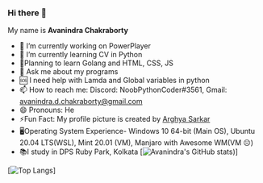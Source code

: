 ### Hi there 👋
My name is **Avanindra Chakraborty**

- 🔭 I’m currently working on PowerPlayer
- 🌱 I’m currently learning CV in Python
- 🤔Planning to learn Golang and HTML, CSS, JS
- 💬 Ask me about my programs
- 🆘 I need help with Lamda and Global variables in python
- 📫 How to reach me: Discord: NoobPythonCoder#3561, Gmail: avanindra.d.chakraborty@gmail.com
- 😄 Pronouns: He 
- ⚡Fun Fact: My profile picture is created by [Arghya Sarkar](https://github.com/arghyagod-coder)
- 🖥️Operating System Experience- Windows 10 64-bit (Main OS), Ubuntu 20.04 LTS(WSL), Mint 20.01 (VM), Manjaro with Awesome WM(VM ☹️)
- 📚I study in DPS Ruby Park, Kolkata 
[![Avanindra's GitHub stats](https://github-readme-stats.vercel.app/api?username=AvanindraC&theme=radical))]

[![Top Langs](https://github-readme-stats.vercel.app/api/top-langs/?username=AvanindraC)]




